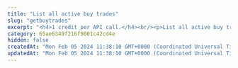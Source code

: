 ```yaml
---
title: "List all active buy trades"
slug: "getbuytrades"
excerpt: "<h4>1 credit per API call.</h4><br/><p>List all active buy trades.</p>"
category: 65ae6349f216f9001c42cd4e
hidden: false
createdAt: "Mon Feb 05 2024 11:38:10 GMT+0000 (Coordinated Universal Time)"
updatedAt: "Mon Feb 05 2024 11:38:10 GMT+0000 (Coordinated Universal Time)"
---
```

